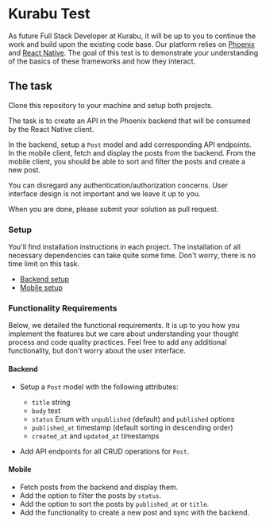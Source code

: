 # Kurabu Test

As future Full Stack Developer at Kurabu, it will be up to you to continue the work and build upon the existing code base. Our platform relies on [Phoenix](https://www.phoenixframework.org) and [React Native](https://reactnative.dev). The goal of this test is to demonstrate your understanding of the basics of these frameworks and how they interact.

## The task

Clone this repository to your machine and setup both projects.

The task is to create an API in the Phoenix backend that will be consumed by the React Native client. 

In the backend, setup a `Post` model and add corresponding API endpoints. In the mobile client, fetch and display the posts from the backend. From the mobile client, you should be able to sort and filter the posts and create a new post.

You can disregard any authentication/authorization concerns. User interface design is not important and we leave it up to you.

When you are done, please submit your solution as pull request.

### Setup

You'll find installation instructions in each project. The installation of all necessary dependencies can take quite some time. Don't worry, there is no time limit on this task.

- [Backend setup](https://github.com/santoshD93/kurabu-test-khubaib/tree/master/backend#readme)
- [Mobile setup](https://github.com/santoshD93/kurabu-test-khubaib/tree/master/mobile#readme)

### Functionality Requirements

Below, we detailed the functional requirements. It is up to you how you implement the features but we care about understanding your thought process and code quality practices. Feel free to add any additional functionality, but don't worry about the user interface.

#### Backend

- Setup a `Post` model with the following attributes:

  - `title` string
  - `body` text
  - `status` Enum with `unpublished` (default) and `published` options
  - `published_at` timestamp (default sorting in descending order)
  - `created_at` and `updated_at` timestamps

- Add API endpoints for all CRUD operations for `Post`.

#### Mobile

- Fetch posts from the backend and display them.
- Add the option to filter the posts by `status`.
- Add the option to sort the posts by `published_at` or `title`.
- Add the functionality to create a new post and sync with the backend.
